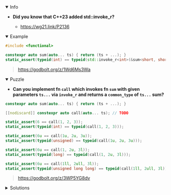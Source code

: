 <details open><summary>Info</summary><p>

* **Did you know that C++23 added std::invoke_r?**

  * https://wg21.link/P2136

</p></details><details open><summary>Example</summary><p>

```cpp
#include <functional>

constexpr auto sum(auto... ts) { return (ts + ...); }
static_assert(typeid(int) == typeid(std::invoke_r<int>(&sum<short, short>, 3, 4)));
```

> https://godbolt.org/z/1Wd6Ms3Wa

</p></details><details open><summary>Puzzle</summary><p>

* **Can you implement fn `call` which invokes fn `sum` with given parameters `ts...` via `invoke_r` and returns a `common_type` of `ts...` sum?**

```cpp
constexpr auto sum(auto... ts) { return (ts + ...); }

[[nodiscard]] constexpr auto call(auto... ts); // TODO

static_assert(6 == call(1, 2, 3));
static_assert(typeid(int) == typeid(call(1, 2, 3)));

static_assert(6u == call(1u, 2u, 3u));
static_assert(typeid(unsigned) == typeid(call(1u, 2u, 3u)));

static_assert(6u == call(1, 2u, 3l));
static_assert(typeid(long) == typeid(call(1, 2u, 3l)));

static_assert(6u == call(1ll, 2ull, 3l));
static_assert(typeid(unsigned long long) == typeid(call(1ll, 2ull, 3l)));
```

> https://godbolt.org/z/3WP5YG8dv

</p></details><details><summary>Solutions</summary><p>

```cpp
#include <functional>
#include <type_traits>

constexpr auto sum(auto... ts) { return (ts + ...); }

[[nodiscard]] constexpr auto call(auto... ts) {
    using Ret = std::common_type_t<decltype(ts)...>;
    return std::invoke_r<Ret>(sum<decltype(ts)...>, ts...);
}
```

> https://godbolt.org/z/1baMcc331

</p></details>
